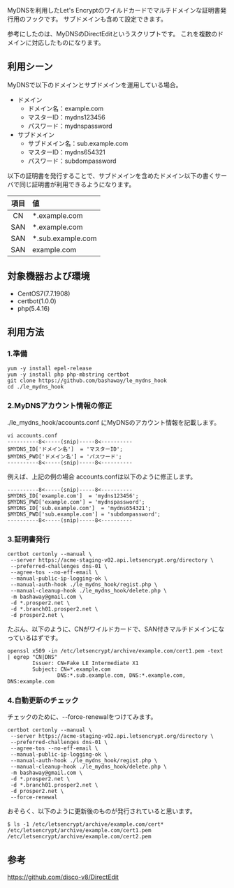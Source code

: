 MyDNSを利用したLet's Encryptのワイルドカードでマルチドメインな証明書発行用のフックです。
サブドメインも含めて設定できます。

参考にしたのは、MyDNSのDirectEditというスクリプトです。
これを複数のドメインに対応したものになります。

## 利用シーン
MyDNSで以下のドメインとサブドメインを運用している場合。

* ドメイン
	* ドメイン名：example.com
	* マスターID：mydns123456
	* パスワード：mydnspassword
* サブドメイン
	* サブドメイン名：sub.example.com
	* マスターID：mydns654321
	* パスワード：subdompassword


以下の証明書を発行することで、サブドメインを含めたドメイン以下の書くサーバで同じ証明書が利用できるようになります。

|項目|値|
|:---:|:---|
|CN |\*.example.com|
|SAN|\*.example.com|
|SAN|\*.sub.example.com|
|SAN|example.com|



## 対象機器および環境
* CentOS7(7.7.1908)
* certbot(1.0.0)
* php(5.4.16)


## 利用方法

### 1.準備
```
yum -y install epel-release
yum -y install php php-mbstring certbot
git clone https://github.com/bashaway/le_mydns_hook
cd ./le_mydns_hook
```


### 2.MyDNSアカウント情報の修正

./le_mydns_hook/accounts.conf にMyDNSのアカウント情報を記載します。

```
vi accounts.conf
----------8<-----(snip)-----8<----------
$MYDNS_ID['ドメイン名']  = 'マスターID';
$MYDNS_PWD['ドメイン名'] = 'パスワード';
----------8<-----(snip)-----8<----------
```

例えば、上記の例の場合 accounts.confは以下のように修正します。

```
----------8<-----(snip)-----8<----------
$MYDNS_ID['example.com']  = 'mydns123456';
$MYDNS_PWD['example.com'] = 'mydnspassword';
$MYDNS_ID['sub.example.com']  = 'mydns654321';
$MYDNS_PWD['sub.example.com'] = 'subdompassword';
----------8<-----(snip)-----8<----------
```


### 3.証明書発行

```
certbot certonly --manual \
 --server https://acme-staging-v02.api.letsencrypt.org/directory \
 --preferred-challenges dns-01 \
 --agree-tos --no-eff-email \
 --manual-public-ip-logging-ok \
 --manual-auth-hook ./le_mydns_hook/regist.php \
 --manual-cleanup-hook ./le_mydns_hook/delete.php \
 -m bashaway@gmail.com \
 -d *.prosper2.net \
 -d *.branch01.prosper2.net \
 -d prosper2.net \
```

たぶん、以下のように、CNがワイルドカードで、SAN付きマルチドメインになっているはずです。
```
openssl x509 -in /etc/letsencrypt/archive/example.com/cert1.pem -text | egrep "CN|DNS"
        Issuer: CN=Fake LE Intermediate X1
        Subject: CN=*.example.com
                DNS:*.sub.example.com, DNS:*.example.com, DNS:example.com
```



### 4.自動更新のチェック

チェックのために、--force-renewalをつけてみます。
```
certbot certonly --manual \
 --server https://acme-staging-v02.api.letsencrypt.org/directory \
 --preferred-challenges dns-01 \
 --agree-tos --no-eff-email \
 --manual-public-ip-logging-ok \
 --manual-auth-hook ./le_mydns_hook/regist.php \
 --manual-cleanup-hook ./le_mydns_hook/delete.php \
 -m bashaway@gmail.com \
 -d *.prosper2.net \
 -d *.branch01.prosper2.net \
 -d prosper2.net \
 --force-renewal
```

おそらく、以下のように更新後のものが発行されていると思います。
```
$ ls -1 /etc/letsencrypt/archive/example.com/cert*
/etc/letsencrypt/archive/example.com/cert1.pem
/etc/letsencrypt/archive/example.com/cert2.pem
```

## 参考
https://github.com/disco-v8/DirectEdit
